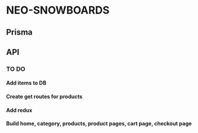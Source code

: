 # NEO-SNOWBOARDS

## Prisma

## API

### TO DO

#### Add items to DB

#### Create get routes for products

#### Add redux

#### Build home, category, products, product pages, cart page, checkout page
